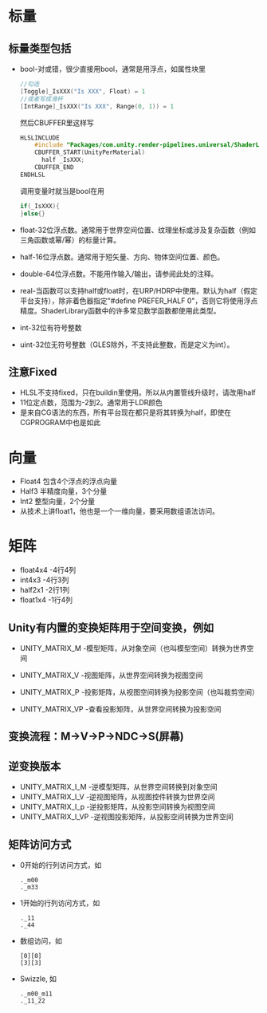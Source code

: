 # 标量

## 标量类型包括

- bool-对或错，很少直接用bool，通常是用浮点，如属性块里

  ```c
  //勾选
  [Toggle]_IsXXX("Is XXX", Float) = 1
  //或者写成滑杆
  [IntRange]_IsXXX("Is XXX", Range(0, 1)) = 1
  ```

  然后CBUFFER里这样写

  ```c
  HLSLINCLUDE
      #include "Packages/com.unity.render-pipelines.universal/ShaderLibrary/Core.hlsl"
      CBUFFER_START(UnityPerMaterial)
      	half _IsXXX;
      CBUFFER_END
  ENDHLSL
  ```

  调用变量时就当是bool在用

  ```c
  if(_IsXXX){
  }else{}
  ```

  

- float-32位浮点数。通常用于世界空间位置、纹理坐标或涉及复杂函数（例如三角函数或幂/幂）的标量计算。

- half-16位浮点数。通常用于短矢量、方向、物体空间位置、颜色。

- double-64位浮点数。不能用作输入/输出，请参阅此处的注释。

- real-当函数可以支持half或float时，在URP/HDRP中使用。默认为half（假定平台支持），除非着色器指定"#define PREFER_HALF 0"，否则它将使用浮点精度。ShaderLibrary函数中的许多常见数学函数都使用此类型。

- int-32位有符号整数

- uint-32位无符号整数（GLES除外，不支持此整数，而是定义为int）。

## 注意Fixed

- HLSL不支持fixed，只在buildin里使用。所以从内置管线升级时，请改用half
- 11位定点数，范围为-2到2。通常用于LDR颜色
- 是来自CG语法的东西，所有平台现在都只是将其转换为half，即使在CGPROGRAM中也是如此

# 向量

- Float4 包含4个浮点的浮点向量
- Half3 半精度向量，3个分量
- Int2 整型向量，2个分量
- 从技术上讲float1，他也是一个一维向量，要采用数组语法访问。

# 矩阵

- float4x4 -4行4列
- int4x3 -4行3列
- half2x1 -2行1列
- float1x4 -1行4列


## Unity有内置的变换矩阵用于空间变换，例如

- UNITY_MATRIX_M -模型矩阵，从对象空间（也叫模型空间）转换为世界空间

- UNITY_MATRIX_V -视图矩阵，从世界空间转换为视图空间

- UNITY_MATRIX_P -投影矩阵，从视图空间转换为投影空间（也叫裁剪空间）

- UNITY_MATRIX_VP -查看投影矩阵，从世界空间转换为投影空间


## 变换流程：M->V->P->NDC->S(屏幕)

## 逆变换版本

- UNITY_MATRIX_I_M -逆模型矩阵，从世界空间转换到对象空间
- UNITY_MATRIX_I_V -逆视图矩阵，从视图控件转换为世界空间
- UNITY_MATRIX_I_p -逆投影矩阵，从投影空间转换为视图空间
- UNITY_MATRIX_I_VP -逆视图投影矩阵，从投影空间转换为世界空间

## 矩阵访问方式

- 0开始的行列访问方式，如 

  ```
  ._m00
  ._m33
  ```

  

- 1开始的行列访问方式，如 

  ```
  ._11
  ._44
  ```

  

- 数组访问，如

  ```
  [0][0]
  [3][3]
  ```

- Swizzle, 如

  ```
  ._m00_m11
  ._11_22
  ```

  
